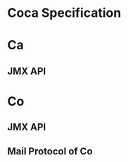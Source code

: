 Coca Specification
==========================

# Ca

## JMX API



# Co

## JMX API

## Mail Protocol of Co

### 



